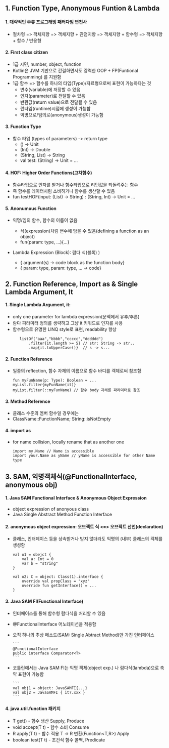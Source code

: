 ## 1. Function Type, Anonymous Funtion & Lambda

#### 1. 대략적인 주류 프로그래밍 패러다임 변천사

- 절차형 => 객체지향 => 객체지향 + 관점지향 => 객체지향 + 함수형 => 객체지향 + 함수 / 반응형

#### 2. First class citizen

- 1급 시민, number, object, function
- Kotlin은 JVM 기반으로 간결하면서도 강력한 OOP + FP(Funtional Programming) 를 지원함
- 1급 함수 => 함수를 하나의 타입(Type)/자료형으로써 표현이 가능하다는 것
  - 변수(variable)에 저장할 수 있음
  - 인자(parameter)로 전달할 수 있음
  - 반환값(return value)으로 전달될 수 있음
  - 런타임(runtime)시점에 생성이 가능함
  - 익명으로/임의로(anonymous)생성이 가능함

#### 3. Function Type

- 함수 타입 (types of parameters) -> return type
  - () -> Unit
  - (Int) -> Double
  - (String, List<Int>) -> String
  - val test: (String) -> Unit = ...

#### 4. HOF: Higher Order Functions(고차함수)

- 함수타입으로 인자를 받거나 함수타입으로 리턴값을 되돌려주는 함수
- 즉 함수를 데이터처럼 소비하거나 함수를 생산할 수 있음
- fun testHOF(input: (List<Char>) -> String) : (String, Int) -> Unit = ...

#### 5. Anonumous Function

- 익명/임의 함수, 함수의 이름이 없음
  - 식(expression)처럼 변수에 담을 수 있음(defining a function as an object)
  - fun(param: type, ...){...}
- Lambda Expression (Block): 람다 식(블록)
  )

  - { argument(s) -> code block as the function body}
  - { param: type, param: type, ... -> code}

## 2. Function Reference, Import as & Single Lambda Argument, It

#### 1. Single Lambda Argument, it:

- only one parameter for lambda expression(문맥에서 유추/추론)
- 람다 파라미터 정의를 생략하고 그냥 it 키워드로 인자를 사용
- 함수형으로 유명한 LINQ style로 표현, readability 향상
  ```
     listOf("aaa","bbbb","ccccc","dddddd")
         .filter{it.length >= 5} // str: String -> str..
         .map{it.toUpperCase()}  // s -> s...
  ```

#### 2. Function Reference

- 일종의 reflection, 함수 자체의 이름으로 함수 바디를 객체로써 참조함
  ```
  fun myFunName(p: Type): Boolean = ...
  myList.filter{myFunName(it)}
  myList.filter(::myFunName) // 함수 body 자체를 파라미터로 참조
  ```

#### 3. Method Reference

- 클래스 수준의 멤버 함수일 경우에는
- ClassName::FunctionName; String::isNotEmpty

#### 4. import as

- for name collision, locally rename that as another one
  ```
  import my.Name // Name is accessible
  import your.Name as yName // yName is accessible for other Name type
  ```

## 3. SAM, 익명객체식(@FunctionalInterface, anonymous obj)

#### 1. Java SAM Functional Interface & Anonymous Object Expression

- object expression of anonyous class
- Java Single Abstract Method Function Interface

#### 2. anonymous object expression: 오브젝트 식 <=> 오브젝트 선언(declaration)

- 클래스, 인터페이스 등을 상속받거나 받지 않더라도 익명의 (내부) 클래스의 객체를 생성함

  ```
  val o1 = obejct {
      val a: Int = 0
      var b = "string"
  }

  val o2: C = object: Class(1).interface {
      override val propClass = "xyz"
      override fun getInterface() = ...
  }
  ```

#### 3. Java SAM FI(Functional Interface)

- 인터페이스를 통해 함수형 람다식을 처리할 수 있음
- @FunctionalInterface 어노테이션을 적용함
- 오직 하나의 추상 메소드(SAM: Single Abtract Method)만 가진 인터페이스

      ```
      @FunctionalInterface
      public interface Comparator<T>
      ```

- 코틀린에서는 Java SAM FI는 익명 객체(object exp.)
  나 람다식(lambda)으로 축약 표현이 가능함

      ```
      val obj1 = object: JavaSAMFI{...}
      val obj2 = JavaSAMFI { it?.xxx }
      ```

#### 4. java.util.function 패키지

- T get() - 함수 생산 Supply, Produce
- void accept(T t) - 함수 소비 Consume
- R apply(T t) - 함수 적용 T => R 변환(Function<T,R>) Apply
- boolean test(T t) - 조건식 함수 콜백, Predicate
